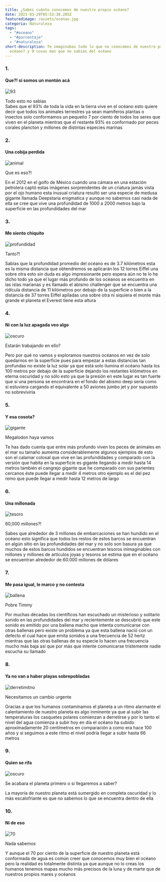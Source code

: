 ```yaml
---
title: ¿Sabes cuánto conocemos de nuestro propio océano?
date: 2021-03-29T05:53:38.285Z
featuredimage: /assets/ocenao.jpg
categoria: Naturaleza
tags:
  - "#oceano"
  - "#porcentaje"
  - "#naturaleza"
short-description: Te imaginabas todo lo que no conocemos de nuestro propio
  océano? y 9 cosas mas que no sabias del océano
---
```

### 1.

#### Que?! si somos un montón acá 

![93](/assets/93.jpg "93")

Todo esto no sabias <br/>
Sabes que el 93% de toda la vida en la tierra vive en el océano esto quiere decir que todos los animales terrestres ya sean mamíferos plantas o insectos solo conformamos un pequeño 7 por ciento de todos los seres que viven en el planeta mientras que el restante 93% es conformado por peces corales plancton y millones de distintas especies marinas



### 2.

#### Una cobija perdida 

![animal ](/assets/cobija.png "animal")

Que es eso?! <br/>

En el  2012 en el golfo de México cuando una cámara en una estación petrolera captó estas imágenes sorprendentes de un criatura jamás vista por el ojo humano esta inusual criatura resultó ser una especie de medusa gigante llamada Deepstaria enigmatica
y aunque no sabemos casi nada de ella se cree que vive una profundidad de 1000 a 2000 metros bajo la superficie en las profundidades del mar



### 3.

#### Me siento chiquito 

![profundidad ](/assets/profundidad.jpg "profundidad ")

Tanto?! <br/>

Sabías que la profundidad promedio del océano es de 3.7 kilómetros esta es la misma distancia que obtendremos se aplicarán los 12 torres Eiffel una sobre otra esto sin duda es algo impresionante pero espera aún no te lo he dicho todo ya que el lugar más profundo de los océanos se encuentra en las islas marianas y es llamado el abismo challenger que se encuentra una ridícula distancia de 11 kilómetros por debajo de la superficie o bien a la distancia de 37 torres Eiffel apiladas una sobre otra ni siquiera el monte más grande el planeta el Everest tiene esta altura



### 4.

#### Ni  con la luz apagada veo algo 

![oscuro](/assets/oscuro.jpeg "oscuro ")

Estarán trabajando en ello? <br/>

Pero por qué no vamos y exploramos nuestros océanos en vez de solo quedarnos en la superficie pues para empezar a estas distancias tan profundas no existe la luz solar ya que está solo ilumina el océano hasta los 100 metros por debajo de la superficie dejando los restantes kilómetros en eterna oscuridad y no sólo esto ya que la presión en este lugar es tan fuerte que si una persona se encontrara en el fondo del abismo deep sería como si estuviera cargando el equivalente a 50 aviones jumbo jet y por supuesto no sobreviviría



### 5.

#### Y esa cosota?

![gigante](/assets/gigante.jpg "gigante")

Megalodon haya vamos <br/>

Te has dado cuenta que entre más profundo viven los peces de animales en el mar su tamaño aumenta considerablemente algunos ejemplos de esto son el calamar colosal que vive en las profundidades y comparado con la versión que habita en la superficie es gigante llegando a medir hasta 14 metros también el cangrejo gigante que he comparado con sus parientes cercanos éste puede llegar a medir 4 metros otro ejemplo es el del pez remo que puede llegar a medir hasta 12 metros de largo



### 6.

#### Una millonada

![tesoro](/assets/tesoro.jpg "tesoro ")

 60,000 millones?! <br/>

Sabes que alrededor de 3 millones de embarcaciones se han hundido en el océano esto significa que todos los restos de estos barcos se encuentran en algún sitio en las profundidades del mar y no solo son basura ya que muchos de estos barcos hundidos se encuentran tesoros inimaginables con millones y millones de artículos joyas y tesoros se estima que en el océano se encuentran alrededor de 60.000 millones de dólares



### 7.

#### Me pasa igual, le marco y no contesta 

![ballena ](/assets/ballena.png "ballena ")

Pobre Timmy <br/>

Por muchas décadas los científicos han escuchado un misterioso y solitario sonido en las profundidades del mar y recientemente se descubrió que este sonido es emitido por una ballena macho que intenta comunicarse con otras ballenas pero existe un problema ya que esta ballena nació con un defecto el cual hace que emita sonidos a una frecuencia de 52 hertz mientras que las otras ballenas de su especie lo hacen una frecuencia mucho más baja así que por más que intente comunicarse tristemente nadie escucha su llamado



### 8.

#### Ya no van a haber playas sobrepobladas 

![derretimitno](/assets/derritimeinto.jpg "Derretimiento ")

Necesitamos un cambio urgente  <br/>

Gracias a que los humanos contaminamos el planeta a un ritmo alarmante el calentamiento de nuestro planeta es algo inminente ya que al subir las temperaturas los casquetes polares comienzan a derretirse y por lo tanto el nivel del agua comienza a subir hoy en día el océano ha subido aproximadamente 20 centímetros en comparación a como era hace 100 años y si seguimos a este ritmo el nivel podría llegar a subir hasta 66 metros



### 9.

#### Quien se rifa 

![oscuro ](/assets/oscuro.jpg "oscuro ")

Se acabara el planeta primero o si llegaremos a saber?

La mayoría de nuestro planeta está sumergido en completa oscuridad y lo más escalofriante es que no sabemos lo que se encuentra dentro de ella



### 10.

#### Ni de eso 

![70](/assets/70.jpg "70")

Nada sabemos <br/>

Y aunque el 70 por ciento de la superficie de nuestro planeta está conformada de agua es común creer que conocemos muy bien el océano pero la realidad es totalmente distinta ya que aunque no lo creas los humanos tenemos mapas mucho más precisos de la luna y de  marte que de nuestros propios mares y océanos